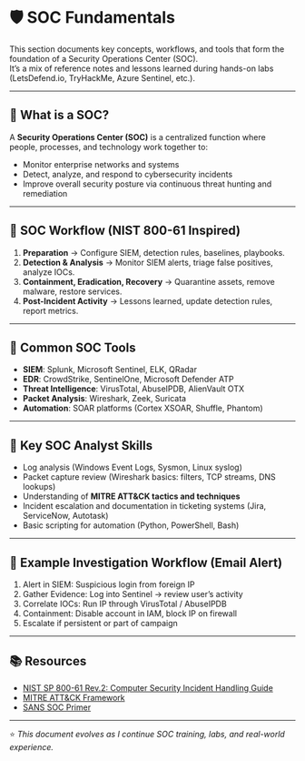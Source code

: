 
# 🛡️ SOC Fundamentals

This section documents key concepts, workflows, and tools that form the foundation of a Security Operations Center (SOC).  
It’s a mix of reference notes and lessons learned during hands-on labs (LetsDefend.io, TryHackMe, Azure Sentinel, etc.).

---

## 📍 What is a SOC?
A **Security Operations Center (SOC)** is a centralized function where people, processes, and technology work together to:
- Monitor enterprise networks and systems
- Detect, analyze, and respond to cybersecurity incidents
- Improve overall security posture via continuous threat hunting and remediation

---

## 🔄 SOC Workflow (NIST 800-61 Inspired)
1. **Preparation** → Configure SIEM, detection rules, baselines, playbooks.  
2. **Detection & Analysis** → Monitor SIEM alerts, triage false positives, analyze IOCs.  
3. **Containment, Eradication, Recovery** → Quarantine assets, remove malware, restore services.  
4. **Post-Incident Activity** → Lessons learned, update detection rules, report metrics.

---

## 🧰 Common SOC Tools
- **SIEM**: Splunk, Microsoft Sentinel, ELK, QRadar  
- **EDR**: CrowdStrike, SentinelOne, Microsoft Defender ATP  
- **Threat Intelligence**: VirusTotal, AbuseIPDB, AlienVault OTX  
- **Packet Analysis**: Wireshark, Zeek, Suricata  
- **Automation**: SOAR platforms (Cortex XSOAR, Shuffle, Phantom)  

---

## 🚨 Key SOC Analyst Skills
- Log analysis (Windows Event Logs, Sysmon, Linux syslog)  
- Packet capture review (Wireshark basics: filters, TCP streams, DNS lookups)  
- Understanding of **MITRE ATT&CK tactics and techniques**  
- Incident escalation and documentation in ticketing systems (Jira, ServiceNow, Autotask)  
- Basic scripting for automation (Python, PowerShell, Bash)  

---

## 📝 Example Investigation Workflow (Email Alert)
1. Alert in SIEM: Suspicious login from foreign IP  
2. Gather Evidence: Log into Sentinel → review user’s activity  
3. Correlate IOCs: Run IP through VirusTotal / AbuseIPDB  
4. Containment: Disable account in IAM, block IP on firewall  
5. Escalate if persistent or part of campaign  

---

## 📚 Resources
- [NIST SP 800-61 Rev.2: Computer Security Incident Handling Guide](https://csrc.nist.gov/publications/detail/sp/800-61/rev-2/final)  
- [MITRE ATT&CK Framework](https://attack.mitre.org/)  
- [SANS SOC Primer](https://www.sans.org/posters/soc/)  

---

⭐ *This document evolves as I continue SOC training, labs, and real-world experience.*
